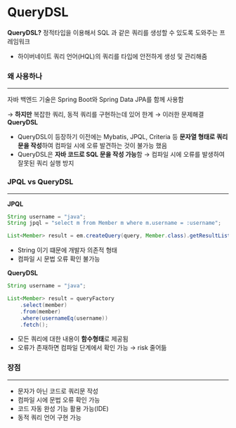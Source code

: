 # QueryDSL

**QueryDSL?** 정적타입을 이용해서 SQL 과 같은 쿼리를 생성할 수 있도록 도와주는 프레임워크

- 하이버네이트 쿼리 언어(HQL)의 쿼리를 타입에 안전하게 생성 및 관리해줌

### 왜 사용하나

---

자바 백엔드 기술은 Spring Boot와 Spring Data JPA를 함께 사용함

→ **하지만** 복잡한 쿼리, 동적 쿼리를 구현하는데 있어 한계 → 이러한 문제해결 **QueryDSL**

- QueryDSL이 등장하기 이전에는 Mybatis, JPQL, Criteria 등 **문자열 형태로 쿼리문을 작성**하여 컴파일 시에 오류 발견하는 것이 불가능 했음
- QueryDSL은 **자바 코드로 SQL 문을 작성 가능**함 → 컴파일 시에 오류를 발생하여 잘못된 쿼리 실행 방지

### JPQL vs QueryDSL

---

**JPQL**

```java
String username = "java";
String jpql = "select m from Member m where m.username = :username";

List<Member> result = em.createQuery(query, Member.class).getResultList();
```

- String 이기 떄문에 개발자 의존적 형태
- 컴파일 시 문법 오류 확인 불가능

**QueryDSL**

```java
String username = "java";

List<Member> result = queryFactory
	.select(member)
	.from(member)
	.where(usernameEq(username))
	.fetch();
```

- 모든 쿼리에 대한 내용이 **함수형태**로 제공됨
- 오류가 존재하면 컴파일 단계에서 확인 가능 → risk 줄어듦

### 장점

---

- 문자가 아닌 코드로 쿼리문 작성
- 컴파일 시에 문법 오류 확인 가능
- 코드 자동 완성 기능 활용 가능(IDE)
- 동적 쿼리 언어 구현 가능
